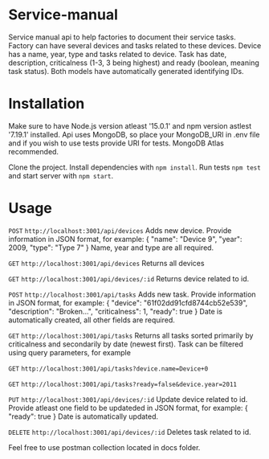 # Service-manual

Service manual api to help factories to document their service tasks. Factory can have several devices and tasks related to these devices. 
Device has a name, year, type and tasks related to device. Task has date, description, criticalness (1-3, 3 being highest) and ready (boolean, meaning task status). 
Both models have automatically generated identifying IDs.

# Installation
Make sure to have Node.js version atleast '15.0.1' and npm version astlest '7.19.1' installed. Api uses MongoDB, so place your MongoDB_URI in .env file and if you wish to use
tests provide URI for tests. MongoDB Atlas recommended.

Clone the project. Install dependencies with `npm install`. Run tests `npm test` and start server with `npm start`.

# Usage

`POST` `http://localhost:3001/api/devices`
Adds new device. Provide information in JSON format, for example: 
{
    "name": "Device 9",
    "year": 2009,
    "type": "Type 7"
}
Name, year and type are all required.

`GET` `http://localhost:3001/api/devices`
Returns all devices

`GET` `http://localhost:3001/api/devices/:id`
Returns device related to id.

`POST` `http://localhost:3001/api/tasks`
Adds new task. Provide information in JSON format, for example: {
    "device": "61f02dd91cfd8744cb52e539",
    "description": "Broken...",
    "criticalness": 1,
    "ready": true
}
Date is automatically created, all other fields are required.

`GET` `http://localhost:3001/api/tasks`
Returns all tasks sorted primarily by criticalness and secondarily by date (newest first). Task can be filtered using query parameters, for example

`GET` `http://localhost:3001/api/tasks?device.name=Device+0`

`GET` `http://localhost:3001/api/tasks?ready=false&device.year=2011`

`PUT` `http://localhost:3001/api/devices/:id`
Update device related to id. Provide atleast one field to be updateded in JSON format, for example: { "ready": true }
Date is automatically updated.

`DELETE` `http://localhost:3001/api/devices/:id`
Deletes task related to id.

Feel free to use postman collection located in docs folder.
